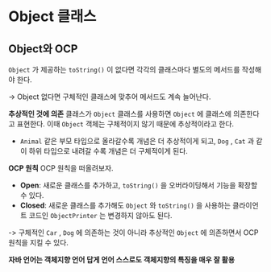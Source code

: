 # Object 클래스

## Object와 OCP
`Object` 가 제공하는 `toString()` 이 없다면 각각의 클래스마다 별도의 메서드를 작성해야 한다.

-> Object 없다면 구체적인 클래스에 맞추어 메서드도 계속 늘어난다.

**추상적인 것에 의존**
클래스가 `Object` 클래스를 사용하면 `Object` 에 클래스에 의존한다고 표현한다.
이때 `Object` 객체는 구체적이지 않기 때문에 추상적이라고 한다.

- `Animal` 같은 부모 타입으로 올라갈수록 개념은 더 추상적이게 되고, `Dog` , `Cat` 과 같이 하위 타입으로 내려갈 수록 개념은 더 구체적이게 된다.

**OCP 원칙**
OCP 원칙을 떠올려보자.
- **Open**: 새로운 클래스를 추가하고, `toString()` 을 오버라이딩해서 기능을 확장할 수 있다. 
- **Closed**: 새로운 클래스를 추가해도 `Object` 와 `toString()` 을 사용하는 클라이언트 코드인 `ObjectPrinter` 는 변경하지 않아도 된다.

-> 구체적인 `Car` , `Dog` 에 의존하는 것이 아니라 추상적인 `Object` 에 의존하면서 OCP 원칙을 지킬 수 있다.

**자바 언어는 객체지향 언어 답게 언어 스스로도 객체지향의 특징을 매우 잘 활용**




